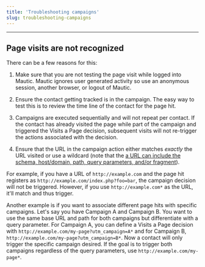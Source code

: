 ```yaml
---
title: 'Troubleshooting campaigns'
slug: troubleshooting-campaigns
---
```


---------------------

## Page visits are not recognized

There can be a few reasons for this:

1) Make sure that you are not testing the page visit while logged into Mautic. Mautic ignores user generated activity so use an anonymous session, another browser, or logout of Mautic.

2) Ensure the contact getting tracked is in the campaign. The easy way to test this is to review the time line of the contact for the page hit.

3) Campaigns are executed sequentially and will not repeat per contact. If the contact has already visited the page while part of the campaign and triggered the Visits a Page decision, subsequent visits will not re-trigger the actions associated with the decision.

4) Ensure that the URL in the campaign action either matches _exactly_ the URL visited or use a wildcard (note that the <a href="https://en.wikipedia.org/wiki/Uniform_Resource_Locator" target="_blank">a URL can include the schema, host/domain, path, query parameters, and/or fragment</a>).

For example, if you have a URL of `http://example.com` and the page hit registers as `http://example.com/index.php?foo=bar`, the campaign decision will not be triggered. However, if you use `http://example.com*` as the URL, it'll match and thus trigger.

Another example is if you want to associate different page hits with specific campaigns. Let's say you have Campaign A and Campaign B. You want to use the same base URL and path for both campaigns but differentiate with a query parameter.  For Campaign A, you can define a Visits a Page decision with `http://example.com/my-page?utm_campaign=A*` and for Campaign B, `http://example.com/my-page?utm_campaign=B*`. Now a contact will only trigger the specific campaign desired. If the goal is to trigger both campaigns regardless of the query parameters, use `http://example.com/my-page*`.
